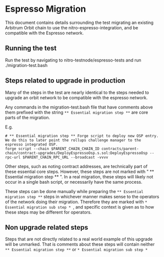 # Espresso Migration

This document contains details surrounding the test migrating an existing Arbitrum Orbit chain to use the nitro-espresso-integration, and be compatible with the Espresso network.

## Running the test

Run the test by navigating to nitro-testnode/espresso-tests and run ./migration-test.bash


## Steps related to upgrade in production

Many of the steps in the test are nearly identical to the steps needed to upgrade an orbit network to be compatible with the espresso network.

Any commands in the migration-test.bash file that have comments above them prefixed with the string `** Essential migration step **` are core parts of the migration.

E.g.
```
# ** Essential migration step ** Forge script to deploy new OSP entry. We do this to later point the rollups challenge manager to the espresso integrated OSP.
forge script --chain $PARENT_CHAIN_CHAIN_ID contracts/parent-chain/contract-upgrades/DeployEspressoOsp.s.sol:DeployEspressoOsp --rpc-url $PARENT_CHAIN_RPC_URL --broadcast -vvvv
```

 Other steps, such as noting contract addresses, are technically part of these essential core steps. However, these steps are not marked with " ** Essential migration step ** ". In a real migration, these steps will likely not occur in a single bash script, or necessarily have the same process.
 
These steps can be done manually while preparing the `** Essential migration step **` steps in whichever manner makes sense to the operators of the network doing their migration. Therefore they are marked with `* Essential migration sub step * `, and specific context is given as to how these steps may be different for operators.

## Non upgrade related steps

Steps that are not directly related to a real world example of this upgrade will be unmarked. That is comments about these steps will contain neither `** Essential migration step **` or `* Essential migration sub step *`
